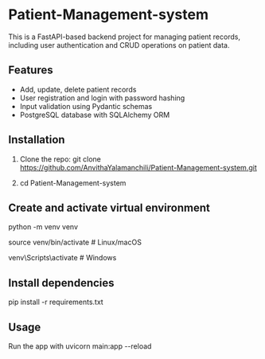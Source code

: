 # Patient-Management-system
This is a FastAPI-based backend project for managing patient records, including user authentication and CRUD operations on patient data.

## Features
- Add, update, delete patient records
- User registration and login with password hashing
- Input validation using Pydantic schemas
- PostgreSQL database with SQLAlchemy ORM

## Installation
1. Clone the repo:
git clone https://github.com/AnvithaYalamanchili/Patient-Management-system.git

2. cd Patient-Management-system

## Create and activate virtual environment
python -m venv venv

source venv/bin/activate  # Linux/macOS

venv\Scripts\activate     # Windows

## Install dependencies
pip install -r requirements.txt

## Usage 
Run the app with uvicorn main:app --reload

